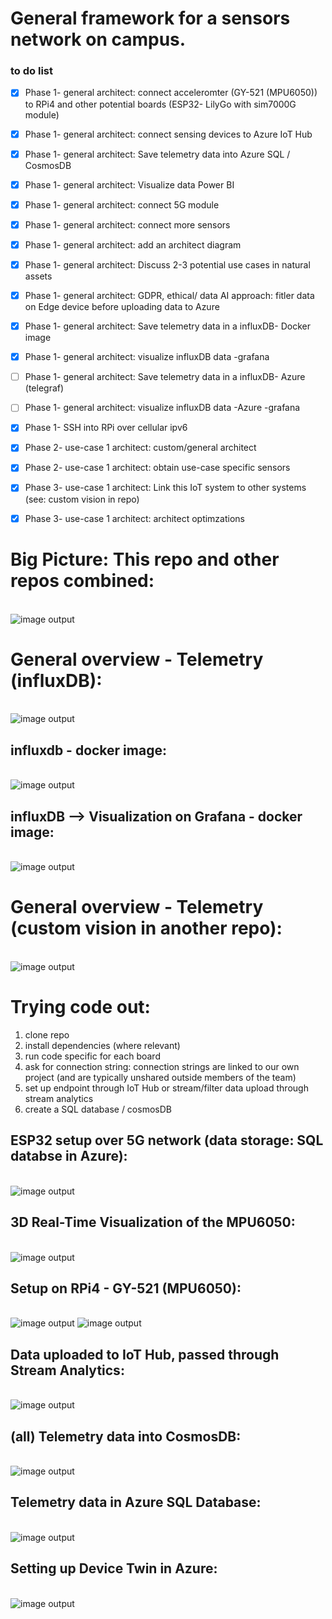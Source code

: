 # General framework for a sensors network on campus. 


### to do list
* [x] Phase 1- general architect: connect acceleromter (GY-521 (MPU6050)) to RPi4 and other potential boards (ESP32- LilyGo with sim7000G module)
* [x] Phase 1- general architect: connect sensing devices to Azure IoT Hub
* [x] Phase 1- general architect: Save telemetry data into Azure SQL / CosmosDB
* [x] Phase 1- general architect: Visualize data Power BI
* [x] Phase 1- general architect: connect 5G module
* [x] Phase 1- general architect: connect more sensors
* [x] Phase 1- general architect: add an architect diagram
* [x] Phase 1- general architect: Discuss 2-3 potential use cases in natural assets
* [x] Phase 1- general architect: GDPR, ethical/ data AI approach: fitler data on Edge device before uploading data to Azure
* [x] Phase 1- general architect: Save telemetry data in a influxDB- Docker image 
* [x] Phase 1- general architect: visualize influxDB data -grafana
* [ ] Phase 1- general architect: Save telemetry data in a influxDB- Azure (telegraf)
* [ ] Phase 1- general architect: visualize influxDB data -Azure -grafana

* [x] Phase 1- SSH into RPi over cellular ipv6

* [x] Phase 2- use-case 1 architect: custom/general architect
* [x] Phase 2- use-case 1 architect: obtain use-case specific sensors

* [x] Phase 3- use-case 1 architect: Link this IoT system to other systems (see: custom vision in  repo)
* [x] Phase 3- use-case 1 architect: architect optimzations

# Big Picture: This repo and other repos combined:
\
![image output](arch.png)

# General overview - Telemetry (influxDB):
\
![image output](influxdb_arch.png)

## influxdb - docker image:
\
![image output](influxdb_wifi_esp32.png)

## influxDB --> Visualization on Grafana - docker image:
\
![image output](grafana.png)

# General overview - Telemetry (custom vision in another repo):
\
![image output](rpi_azure.png)


# Trying code out:
1. clone repo
2. install dependencies (where relevant)
2. run code specific for each board 
3. ask for connection string: connection strings are linked to our own project (and are typically unshared outside members of the team)
4. set up endpoint through IoT Hub or stream/filter data upload through stream analytics
5. create a SQL database / cosmosDB


## ESP32 setup over 5G network (data storage: SQL databse in Azure):
\
![image output](/Esp32/Device/tree_dynamics_copy.jpg)

## 3D Real-Time Visualization of the MPU6050:
\
![image output](Esp32/Device/3D_mpu6050.jpg)

## Setup on RPi4 - GY-521 (MPU6050):
\
![image output](rpi_1.jpg)
![image output](rpi_2.jpg)


## Data uploaded to IoT Hub, passed through Stream Analytics:
\
![image output](stream_analytics.png)



## (all) Telemetry data into CosmosDB:
\
![image output](cosmosDB.png)


## Telemetry data in Azure SQL Database:
\
![image output](Azure_SQL.png)


## Setting up Device Twin in Azure:
\
![image output](device_twin.png)



